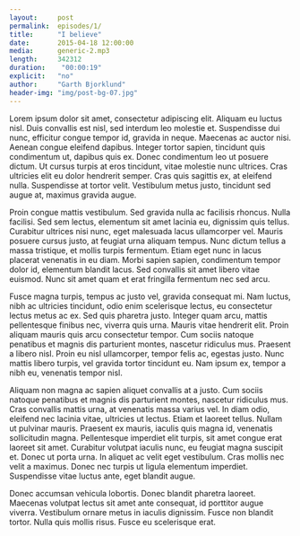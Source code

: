 ```yaml
---
layout:     post
permalink:  episodes/1/
title:      "I believe"
date:       2015-04-18 12:00:00
media:      generic-2.mp3
length:     342312
duration:    "00:00:19"
explicit:   "no"
author:     "Garth Bjorklund"
header-img: "img/post-bg-07.jpg"
---
```

Lorem ipsum dolor sit amet, consectetur adipiscing elit. Aliquam eu luctus nisl. Duis convallis est nisl, sed interdum leo molestie et. Suspendisse dui nunc, efficitur congue tempor id, gravida in neque. Maecenas ac auctor nisi.<!--more--> Aenean congue eleifend dapibus. Integer tortor sapien, tincidunt quis condimentum ut, dapibus quis ex. Donec condimentum leo ut posuere dictum. Ut cursus turpis at eros tincidunt, vitae molestie nunc ultrices. Cras ultricies elit eu dolor hendrerit semper. Cras quis sagittis ex, at eleifend nulla. Suspendisse at tortor velit. Vestibulum metus justo, tincidunt sed augue at, maximus gravida augue.

Proin congue mattis vestibulum. Sed gravida nulla ac facilisis rhoncus. Nulla facilisi. Sed sem lectus, elementum sit amet lacinia eu, dignissim quis tellus. Curabitur ultrices nisi nunc, eget malesuada lacus ullamcorper vel. Mauris posuere cursus justo, at feugiat urna aliquam tempus. Nunc dictum tellus a massa tristique, et mollis turpis fermentum. Etiam eget nunc in lacus placerat venenatis in eu diam. Morbi sapien sapien, condimentum tempor dolor id, elementum blandit lacus. Sed convallis sit amet libero vitae euismod. Nunc sit amet quam et erat fringilla fermentum nec sed arcu.

Fusce magna turpis, tempus ac justo vel, gravida consequat mi. Nam luctus, nibh ac ultricies tincidunt, odio enim scelerisque lectus, eu consectetur lectus metus ac ex. Sed quis pharetra justo. Integer quam arcu, mattis pellentesque finibus nec, viverra quis urna. Mauris vitae hendrerit elit. Proin aliquam mauris quis arcu consectetur tempor. Cum sociis natoque penatibus et magnis dis parturient montes, nascetur ridiculus mus. Praesent a libero nisl. Proin eu nisl ullamcorper, tempor felis ac, egestas justo. Nunc mattis libero turpis, vel gravida tortor tincidunt eu. Nam ipsum ex, tempor a nibh eu, venenatis tempor nisl.

Aliquam non magna ac sapien aliquet convallis at a justo. Cum sociis natoque penatibus et magnis dis parturient montes, nascetur ridiculus mus. Cras convallis mattis urna, at venenatis massa varius vel. In diam odio, eleifend nec lacinia vitae, ultricies ut lectus. Etiam et laoreet tellus. Nullam ut pulvinar mauris. Praesent ex mauris, iaculis quis magna id, venenatis sollicitudin magna. Pellentesque imperdiet elit turpis, sit amet congue erat laoreet sit amet. Curabitur volutpat iaculis nunc, eu feugiat magna suscipit et. Donec ut porta urna. In aliquet ac velit eget vestibulum. Cras mollis nec velit a maximus. Donec nec turpis ut ligula elementum imperdiet. Suspendisse vitae luctus ante, eget blandit augue.

Donec accumsan vehicula lobortis. Donec blandit pharetra laoreet. Maecenas volutpat lectus sit amet ante consequat, id porttitor augue viverra. Vestibulum ornare metus in iaculis dignissim. Fusce non blandit tortor. Nulla quis mollis risus. Fusce eu scelerisque erat.
